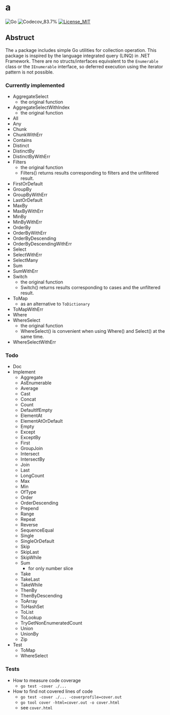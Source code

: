 # a

<!-- coverage color = red ＜ 65% ≦ yellow ＜ 85%　≦ green -->

![Go](https://img.shields.io/badge/-Go-76E1FE.svg?logo=go&style=plastic)
![Codecov_83.7%](https://img.shields.io/badge/coverage-83.7%-yellow)
[![License_MIT](https://img.shields.io/badge/license-MIT-blue)](https://github.com/Moiterika/a/blob/main/LICENSE)

## Abstruct

The `a` package includes simple Go utilities for collection operation. 
This package is inspired by the language integrated query (LINQ) in .NET Framework. 
There are no structs/interfaces equivalent to the `Enumerable` class or the `IEnumerable` interface, so deferred execution using the iterator pattern is not possible. 

### Currently implemented

- AggregateSelect
  - the original function
- AggregateSelectWithIndex
  - the original function
- All
- Any
- Chunk
- ChunkWithErr
- Contains
- Distinct
- DistinctBy
- DistinctByWithErr
- Filters
  - the original function
  - Filters() returns results corresponding to filters and the unfiltered result.
- FirstOrDefault
- GroupBy
- GroupByWithErr
- LastOrDefault
- MaxBy
- MaxByWithErr
- MinBy
- MinByWithErr
- OrderBy
- OrderByWithErr
- OrderByDescending
- OrderByDescendingWithErr
- Select
- SelectWithErr
- SelectMany
- Sum
- SumWithErr
- Switch
  - the original function
  - Switch() returns results corresponding to cases and the unfiltered result.
- ToMap
  - as an alternative to `ToDictionary`
- ToMapWithErr
- Where
- WhereSelect
  - the original function
  - WhereSelect() is convenient when using Where() and Select() at the same time.
- WhereSelectWithErr

### Todo

- Doc
- Implement
  - Aggregate
  - AsEnumerable
  - Average
  - Cast
  - Concat
  - Count
  - DefaultIfEmpty
  - ElementAt
  - ElementAtOrDefault
  - Empty
  - Except
  - ExceptBy
  - First
  - GroupJoin
  - Intersect
  - IntersectBy
  - Join
  - Last
  - LongCount
  - Max
  - Min
  - OfType
  - Order
  - OrderDescending
  - Prepend
  - Range
  - Repeat
  - Reverse
  - SequenceEqual
  - Single
  - SingleOrDefault
  - Skip
  - SkipLast
  - SkipWhile
  - Sum
    - for only number slice
  - Take
  - TakeLast
  - TakeWhile
  - ThenBy
  - ThenByDescending
  - ToArray
  - ToHashSet
  - ToList
  - ToLookup
  - TryGetNonEnumeratedCount
  - Union
  - UnionBy
  - Zip
- Test
  - ToMap
  - WhereSelect

### Tests

- How to measure code coverage
  - `go test -cover ./...`
- How to find not covered lines of code
  - `go test -cover ./... -coverprofile=cover.out`
  - `go tool cover -html=cover.out -o cover.html`
  - see `cover.html`
